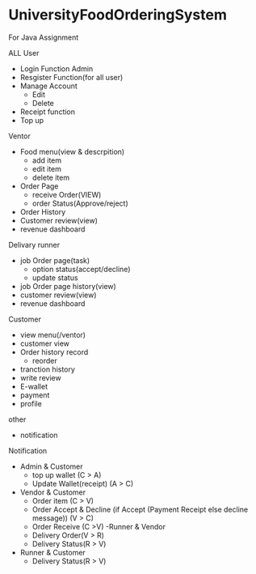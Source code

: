 # UniversityFoodOrderingSystem
For Java Assignment

ALL User
   - Login Function
   Admin
   - Resgister Function(for all user)
   - Manage Account
      - Edit
      - Delete
   - Receipt function
   - Top up  

  Ventor
  - Food menu(view & descrpition)
    - add item
    - edit item
    - delete item
 - Order Page
   - receive Order(VIEW)
   - order Status(Approve/reject)
 - Order History
 - Customer review(view)
 - revenue dashboard
  
  Delivary runner
  - job Order page(task)
    - option status(accept/decline)
    - update status
 - job Order page history(view)
 - customer review(view)
 - revenue dashboard

  Customer
  - view menu(/ventor)
  - customer view
  - Order history record
    - reorder
  - tranction history
  - write review
  - E-wallet
  - payment 
  - profile


other
- notification

Notification
- Admin & Customer
  - top up wallet (C > A)
  - Update Wallet(receipt) (A > C)
- Vendor & Customer
  - Order item (C > V)
  - Order Accept & Decline (if Accept (Payment Receipt else decline message)) (V > C)
  - Order Receive (C >V)
-Runner & Vendor
  - Delivery Order(V > R)
  - Delivery Status(R > V)
- Runner & Customer
  - Delivery Status(R > V)



